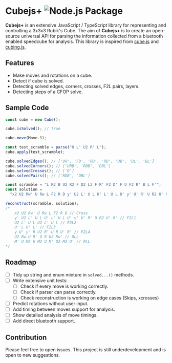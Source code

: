 # Cubejs+ ![Node.js Package](https://github.com/Dogacel/cubejs-plus/workflows/Node.js%20Package/badge.svg)

**Cubejs+** is an extensive JavaScript / TypeScript library for representing and controlling a 3x3x3 Rubik's Cube. The aim of **Cubejs+** is to create an open-source universal API for parsing the information collected from a bluetooth enabled speedcube for analysis. This library is inspired from [cube.js](https://github.com/ldez/cubejs) and [cubing.js](https://github.com/cubing/cubing.js).

## Features

- Make moves and rotations on a cube.
- Detect if cube is solved.
- Detecting solved edges, corners, crosses, F2L pairs, layers.
- Detecting steps of a CFOP solve.

## Sample Code

```typescript
const cube = new Cube();

cube.isSolved(); // true

cube.move(Move.R);

const test_scramble = parse("U L' U2 R' L");
cube.apply(test_scramble);

cube.solvedEdges(); // ['UR', 'FD', 'RD', 'RB', 'DB', 'DL', 'BL']
cube.solvedCorners(); // ['URB', 'RDB', 'DBL']
cube.solvedCrosses(); // ['D']
cube.solvedPairs(); // ['RDB', 'DBL']

const scramble = "L R2 B U2 R2 F D2 L2 F R' F2 D' F U F2 R' B L F'";
const solution =
  "x2 U2 Rw' U Rw L F2 R D y' U2 L' U L U' L' U L U' y' U' R' U R2 U' R' U2 L' U L U2 L' U L U' L U' L' y U' y' R U2 R' U R U' R' U2 Rw U R' U R U2 Rw' M' U M2 U M2 U M' U2 M2 U'";

reconstruct(scramble, solution);
/*
    x2 U2 Rw' U Rw L F2 R D // Cross
    y' U2 L' U L U' L' U L U' y' U' R' U R2 U' R' // F2L1
    U2 L' U L U2 L' U L // F2L2
    U' L U' L' // F2L3
    y U' y' R U2 R' U R U' R' // F2L4
    U2 Rw U R' U R U2 Rw' // OLL
    M' U M2 U M2 U M' U2 M2 U' // PLL
*/
```

## Roadmap

- [ ] Tidy up string and enum mixture in `solved...()` methods.
- [ ] Write extensive unit tests:
  - [ ] Check if every move is working correctly.
  - [ ] Check if parser can parse correctly.
  - [ ] Check reconstruction is working on edge cases (Skips, xcrosses)
- [ ] Predict rotations without user input.
- [ ] Add timing between moves support for analysis.
- [ ] Show detailed analysis of move timings.
- [ ] Add direct bluetooth support.

## Contribution

Please feel free to open issues. This project is still underdevelopment and is open to new suggestions.
